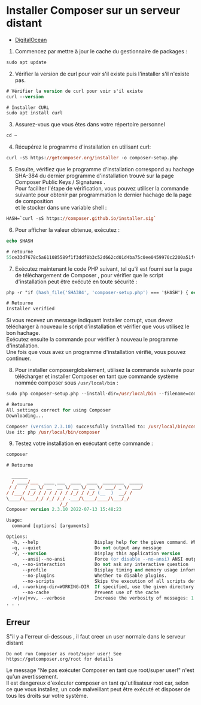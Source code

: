 # Installer Composer sur un serveur distant

- [DigitalOcean](https://www.digitalocean.com/community/tutorials/how-to-install-and-use-composer-on-debian-11)

1. Commencez par mettre à jour le cache du gestionnaire de packages :
```ps
sudo apt update
```

2. Vérifier la version de curl pour voir s'il existe puis l'installer s'il n'existe pas.
```ps
# Vérifier la version de curl pour voir s'il existe
curl --version

# Installer CURL
sudo apt install curl 
```

3. Assurez-vous que vous êtes dans votre répertoire personnel 
```ps
cd ~
```

4. Récupérez le programme d'installation en utilisant curl:
```ps
curl -sS https://getcomposer.org/installer -o composer-setup.php
```

5. Ensuite, vérifiez que le programme d'installation correspond au hachage SHA-384 du dernier programme d'installation trouvé sur la page Composer Public Keys / Signatures .<br> Pour faciliter l'étape de vérification, vous pouvez utiliser la commande suivante pour obtenir par programmation le dernier hachage de la page de composition <br>
et le stocker dans une variable shell :
```ps
HASH=`curl -sS https://composer.github.io/installer.sig`
```

6. Pour afficher la valeur obtenue, exécutez :
```ps
echo $HASH
```

```ps
# retourne
55ce33d7678c5a611085589f1f3ddf8b3c52d662cd01d4ba75c0ee0459970c2200a51f492d557530c71c15d8dba01eae
```

7. Exécutez maintenant le code PHP suivant, tel qu'il est fourni sur la page de téléchargement de Composer , pour vérifier que le script d'installation peut être exécuté en toute sécurité :
```ps
php -r "if (hash_file('SHA384', 'composer-setup.php') === '$HASH') { echo 'Installer verified'; } else { echo 'Installer corrupt'; unlink('composer-setup.php'); } echo PHP_EOL;"
```

```ps
# Retourne 
Installer verified
```

Si vous recevez un message indiquant Installer corrupt, vous devez télécharger à nouveau le script d'installation et vérifier que vous utilisez le bon hachage.<br> 
Exécutez ensuite la commande pour vérifier à nouveau le programme d'installation. <br>
Une fois que vous avez un programme d'installation vérifié, vous pouvez continuer.

8. Pour installer composerglobalement, utilisez la commande suivante pour télécharger et installer Composer en tant que commande système nommée composer sous `/usr/local/bin` :
```ps
sudo php composer-setup.php --install-dir=/usr/local/bin --filename=composer
```

```ps
# Retourne
All settings correct for using Composer
Downloading...

Composer (version 2.3.10) successfully installed to: /usr/local/bin/composer
Use it: php /usr/local/bin/composer
```

9. Testez votre installation en exécutant cette commande :
```ps
composer
```

```ps
# Retourne

  ______
  / ____/___  ____ ___  ____  ____  ________  _____
 / /   / __ \/ __ `__ \/ __ \/ __ \/ ___/ _ \/ ___/
/ /___/ /_/ / / / / / / /_/ / /_/ (__  )  __/ /
\____/\____/_/ /_/ /_/ .___/\____/____/\___/_/
                    /_/
Composer version 2.3.10 2022-07-13 15:48:23

Usage:
  command [options] [arguments]

Options:
  -h, --help                     Display help for the given command. When no command is given display help for the list command
  -q, --quiet                    Do not output any message
  -V, --version                  Display this application version
      --ansi|--no-ansi           Force (or disable --no-ansi) ANSI output
  -n, --no-interaction           Do not ask any interactive question
      --profile                  Display timing and memory usage information
      --no-plugins               Whether to disable plugins.
      --no-scripts               Skips the execution of all scripts defined in composer.json file.
  -d, --working-dir=WORKING-DIR  If specified, use the given directory as working directory.
      --no-cache                 Prevent use of the cache
  -v|vv|vvv, --verbose           Increase the verbosity of messages: 1 for normal output, 2 for more verbose output and 3 for debug
. . .
```

## Erreur
S"il y a l'erreur ci-dessous , il faut creer un user normale dans le serveur distant

`Do not run Composer as root/super user! See https://getcomposer.org/root for details`

Le message "Ne pas exécuter Composer en tant que root/super user!" n'est qu'un avertissement. <br>
Il est dangereux d'exécuter composer en tant qu'utilisateur root car, selon ce que vous installez, un code malveillant peut être exécuté et disposer de tous les droits sur votre système.